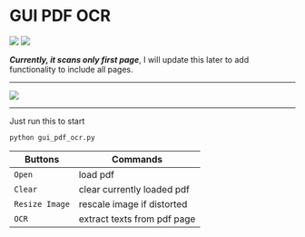 # GUI PDF OCR
[![](https://img.shields.io/badge/Python-Tkinter-blue)](https://docs.python.org/3/library/tkinter.html)
[![](https://img.shields.io/badge/Python-PyTesseract-yellow)](https://pypi.org/project/pytesseract/)

_**Currently, it scans only first page**_, I will update this later to add functionality to include all pages.
<hr>

<img src="sample_gif.gif"/>

<hr>

Just run this to start

```
python gui_pdf_ocr.py
```

| Buttons        | Commands                       |
|----------------|------------------------------- |
| `Open`         | load pdf                       |
| `Clear`        | clear currently loaded pdf     |
| `Resize Image` | rescale image if distorted     |
| `OCR`          | extract texts from pdf page    |
